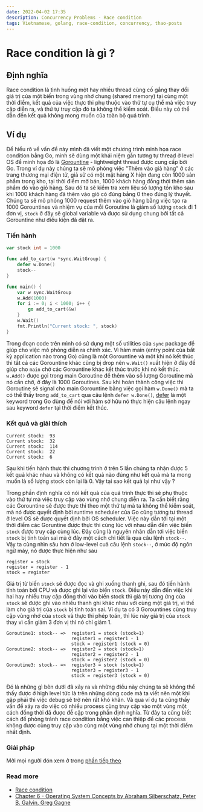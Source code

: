 ```yaml
---
date: 2022-04-02 17:35
description: Concurrency Problems - Race condition 
tags: Vietnamese, golang, race-condition, concurrency, thao-posts
---
```

# Race condition là gì ?

## Định nghĩa
Race condition là tình huống một hay nhiều thread cùng cố gắng thay đổi giá trị của một biến trong vùng nhớ chung (shared memory) tại cùng một thời điểm, kết quả của việc thực thi phụ thuộc vào thứ tự cụ thể mà việc truy cập diễn ra, và thứ tự truy cập đó ta không thể kiểm soát. Điều này có thể dẫn đến kết quả không mong muốn của toàn bộ quá trình.

## Ví dụ
Để hiểu rõ về vấn đề này mình đã viết một chương trình minh họa race condition bằng Go, mình sẽ dùng một khái niệm gần tương tự thread ở level OS để minh họa đó là [Gorountine](https://go.dev/tour/concurrency/1) - lightweight thread được cung cấp bởi Go. Trong ví dụ này chúng ta sẽ mô phỏng việc "Thêm vào giả hàng" ở các trang thương mại điện tử, giả sử có một mặt hàng X hiện đang còn 1000 sản phẩm trong kho, tại thời điểm mở bán, 1000 khách hàng đồng thời thêm sản phẩm đó vào giỏ hàng. Sau đó ta sẽ kiểm tra xem liệu số lượng tồn kho sau khi 1000 khách hàng đã thêm vào giỏ có đúng bằng 0 theo đúng lý thuyết. Chúng ta sẽ mô phỏng 1000 request thêm vào giỏ hàng bằng việc tạo ra 1000 Gorountines và nhiệm vụ của mỗi Goroutine là giảm số lượng `stock` đi 1 đơn vị, `stock` ở đây sẽ global variable và được sử dụng chung bởi tất cả Gorountine như điều kiện đã đặt ra.

### Tiến hành
```go
var stock int = 1000

func add_to_cart(w *sync.WaitGroup) {
	defer w.Done()
	stock--
}

func main() {
	var w sync.WaitGroup
    w.Add(1000)
	for i := 0; i < 1000; i++ {
		go add_to_cart(&w)
	}
	w.Wait()
	fmt.Println("Current stock: ", stock)
}

```
Trong đoạn code trên mình có sử dụng một số utilities của `sync` package để giúp cho việc mô phỏng diễn ra chính xác. Vì hàm main (entry point của bất kỳ application nào trong Go) cũng là một Gorountine và một khi nó kết thúc thì tất cả các Gorountine khác cũng bị drop nên `w.Wait()` xuất hiện ở đây đề giúp cho `main` chờ các Gorountine khác kết thúc trước khi nó kết thúc. `w.Add()` được gọi trong main Goroutine để thêm vào số lượng Goroutine mà nó cần chờ, ở đây là 1000 Goroutines. Sau khi hoàn thành công việc thì Goroutine sẽ signal cho main Gorountine bằng việc gọi hàm `w.Done()` mà ta có thể thấy trong `add_to_cart` qua câu lệnh `defer w.Done()`, [defer](https://go.dev/tour/flowcontrol/12) là một keyword trong Go dùng để nói với hàm sở hữu nó thực hiện câu lệnh ngay sau keyword `defer` tại thời điểm kết thúc.

### Kết quả và giải thích
```shell
Current stock:  93
Current stock:  32
Current stock:  114
Current stock:  22
Current stock:  6
```

Sau khi tiến hành thực thi chương trình ở trên 5 lần chúng ta nhận được 5 kết quả khác nhau và không có kết quả nào đúng như kết quả mà ta mong muốn là số lượng stock còn lại là 0. Vậy tại sao kết quả lại như vậy ?

Trong phần định nghĩa có nói kết quả của quá trình thực thi sẽ phụ thuộc vào thứ tự mà việc truy cập vào vùng nhớ chung diễn ra. Ta cần biết rằng các Gorountine sẽ được thực thi theo một thứ tự mà ta không thể kiểm soát, mà nó được quyết định bởi runtime scheduler của Go cũng tương tư thread ở level OS  sẽ được quyết định bởi OS scheduler. Việc này dẫn tới tại một thời điểm các Goruntine được thực thi cùng lúc với nhau dẫn đến việc biến `stock` được truy cập cùng lúc. Đây cũng là nguyên nhân dẫn tới việc biến `stock` bị tính toán sai mà ở đây một cách chi tiết là qua câu lệnh `stock--`. Vậy ta cùng nhìn sâu hơn ở low-level cuả câu lệnh `stock--`, ở mức độ ngôn ngữ máy, nó được thực hiện như sau
```shell
register = stock
register = register - 1
stock = register
```
Giá trị từ biến `stock` sẽ được đọc và ghi xuống thanh ghi, sau đó tiến hành tính toán bởi CPU và được ghi lại vào biến `stock`. Điều này dẫn đến việc khi hai hay nhiều truy cập đồng thời vào biến stock thì giá trị tương ứng của `stock` sẽ được ghi vào nhiều thanh ghi khác nhau với cùng một giá trị, vì thế làm cho giá trị của `stock` bị tính toán sai. Ví dụ ta có 3 Gorountines cùng truy cập vùng nhớ của `stock` và thực thi phép toán, thì lúc này giá trị của `stock` thay vì cần giảm 3 đơn vị thì nó chỉ giảm 1.

```shell
Goroutine1: stock-- =>  register1 = stock (stock=1)
                        register1 = register1 - 1
                        stock = register1 (stock = 0)
Goroutine2: stock-- =>  register2 = stock (stock=1)
                        register2 = register2 - 1
                        stock = register2 (stock = 0)
Goroutine3: stock-- =>  register3 = stock (stock=1)
                        register3 = register3 - 1
                        stock = register3 (stock = 0)
```

Đó là những gì bên dưới đã xảy ra và những điều này chúng ta sẽ không thể thấy được ở high level tức là trên những dòng code mà ta viết nên một khi gặp phải thì việc debug sẽ trở nên rất khó khăn. Và qua ví dụ ta cũng thấy vấn đề xảy ra do việc có nhiều process cùng truy cập vào một vùng một cách đồng thời đã được đề cập trong phần định nghĩa. Từ đây ta cũng biết cách để phòng tránh race condition bằng việc can thiệp để các process không được cùng truy cập vào cùng một vùng nhớ chung tại một thời điểm nhất định.

### Giải pháp

Mời mọi người đón xem ở trong [phần tiếp theo](https://hung-m-dao.github.io/thao/race-condition-solution/)


### Read more

* [Race condition](https://en.wikipedia.org/wiki/Race_condition)
* [Chapter 6 - Operating System Concepts by Abraham Silberschatz, Peter B. Galvin, Greg Gagne](https://codex.cs.yale.edu/avi/os-book/OS10/practice-exercises/index-solu.html)
